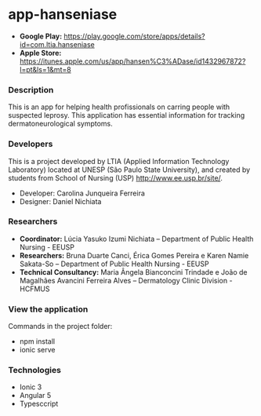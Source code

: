# app-hanseniase

* **Google Play:** https://play.google.com/store/apps/details?id=com.ltia.hanseniase
* **Apple Store:** https://itunes.apple.com/us/app/hansen%C3%ADase/id1432967872?l=pt&ls=1&mt=8

### Description

This is an app for helping health profissionals on carring people with suspected leprosy. This application has essential information for tracking dermatoneurological symptoms.

### Developers
This is a project developed by LTIA (Applied Information Technology Laboratory) located at UNESP (São Paulo State University), and created by students from School of Nursing (USP) http://www.ee.usp.br/site/.

* Developer: Carolina Junqueira Ferreira
* Designer: Daniel Nichiata

### Researchers
* **Coordinator:**  Lúcia Yasuko Izumi Nichiata – Department of Public Health Nursing - EEUSP 
* **Researchers:**  Bruna Duarte Canci, Érica Gomes Pereira e Karen Namie Sakata-So – Department of Public Health Nursing - EEUSP
* **Technical Consultancy:** Maria Ângela Bianconcini Trindade e João de Magalhães Avancini Ferreira Alves – Dermatology Clinic Division - HCFMUS 

### View the application
Commands in the project folder:

* npm install
* ionic serve

### Technologies 

* Ionic 3
* Angular 5
* Typesccript
